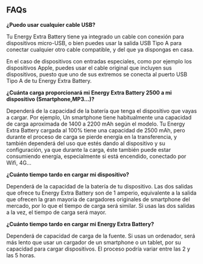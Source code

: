 ## FAQs

**¿Puedo usar cualquier cable USB?**

Tu Energy Extra Battery tiene ya integrado un cable con conexión para dispositivos micro-USB, o bien puedes usar la salida USB Tipo A para conectar cualquier otro cable compatible, y del que ya dispongas en casa.

En el caso de dispositivos con entradas especiales, como por ejemplo los dispositivos Apple, puedes usar el cable original que incluyen sus dispositivos, puesto que uno de sus extremos se conecta al puerto USB Tipo A de tu Energy Extra Battery.

**¿Cuánta carga proporcionará mi Energy Extra Battery 2500 a mi dispositivo (Smartphone,MP3…)?**

Dependerá de la capacidad de la batería que tenga el dispositivo que vayas a cargar.
Por ejemplo, Un smartphone tiene habitualmente una capacidad de carga aproximada de 1400 a 2200 mAh según el modelo.
Tu Energy Extra Battery cargada al 100% tiene una capacidad de 2500 mAh, pero durante el proceso de carga se pierde energía en la transferencia, y también dependerá del uso que estés dando al dispositivo y su configuración, ya que durante la carga, éste también puede estar consumiendo energía, especialmente si está encendido, conectado por Wifi, 4G...

**¿Cuánto tiempo tardo en cargar mi dispositivo?**

Dependerá de la capacidad de la batería de tu dispositivo. Las dos salidas que ofrece tu Energy Extra Battery son de 1 amperio, equivalente a la salida que ofrecen la gran mayoria de cargadores originales de smartphone del mercado, por lo que el tiempo de carga será similar. Si usas las dos salidas a la vez, el tiempo de carga será mayor.

**¿Cuánto tiempo tardo en cargar mi Energy Extra Battery?**

Dependerá de capacidad de carga de la fuente. Si usas un ordenador, será más lento que usar un cargador de un smartphone o un tablet, por su capacidad para cargar dispositivos. El proceso podría variar entre las 2 y las 5 horas.



